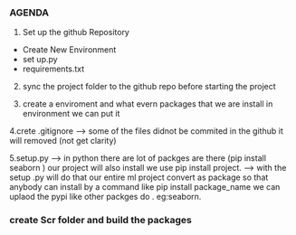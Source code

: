 ### AGENDA 

1. Set up the github Repository
  - Create New Environment
  - set up.py
  - requirements.txt
2. sync the project folder to the github repo before starting the project

3. create a enviroment and what evern packages that we are install in environment we can put it

4.crete .gitignore --> some of the files didnot be commited in the github it will removed (not get clarity)

5.setup.py  --> in python there are lot of packges are there (pip install seaborn ) our project will also install we use pip install project.
--> with the setup .py will do that our entire ml project convert as package so that anybody can install by a command like pip install package_name we can uplaod the pypi like other packges do . eg:seaborn.

### create Scr folder and build the packages
